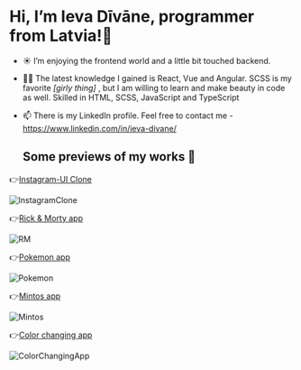 
  <!---![White Modern Graphic Designer Business Email Header](https://user-images.githubusercontent.com/82842403/180068007-a56bef5a-b4a5-4620-9b2b-26fd5b5c2f5f.png)--->
 # Hi, I’m Ieva Dīvāne, programmer from Latvia!:wave:
 
- :sunny: I’m enjoying the frontend world and a little bit touched backend.
- :woman_student: The latest knowledge I gained is React, Vue and Angular. SCSS is my favorite *[girly thing]* , but I am willing to learn and make beauty in code as well. Skilled in HTML, SCSS, JavaScript and TypeScript
- 📫 There is my LinkedIn profile. Feel free to contact me - https://www.linkedin.com/in/ieva-divane/
 
 
 
     ## Some previews of my works 👀
     
:point_right:[Instagram-UI Clone](https://github.com/IevaDivane/Instagram-UI-Clone)

![InstagramClone](https://user-images.githubusercontent.com/82842403/180060166-3e3158b6-4104-4db2-997d-6d195a8a265f.gif)

:point_right:[Rick & Morty app](https://github.com/IevaDivane/Rick-Morty)

![RM](https://user-images.githubusercontent.com/82842403/173300945-f23c0367-d6ca-404a-9579-e38a01d3b84b.gif)

:point_right:[Pokemon app](https://github.com/IevaDivane/Pokemon)

![Pokemon](https://user-images.githubusercontent.com/82842403/173300973-eccd7a29-9add-4520-a7a1-23c5ad503ad7.gif)

:point_right:[Mintos app](https://github.com/IevaDivane/Mintos)

![Mintos](https://user-images.githubusercontent.com/82842403/173300996-fcf75c0f-1492-4613-ae93-6e9f6be01167.gif)

:point_right:[Color changing app](https://github.com/IevaDivane/Body-color-change-application)

![ColorChangingApp](https://user-images.githubusercontent.com/82842403/173301018-9e52ce6a-db54-46ca-8631-1d3e5238d262.gif)
